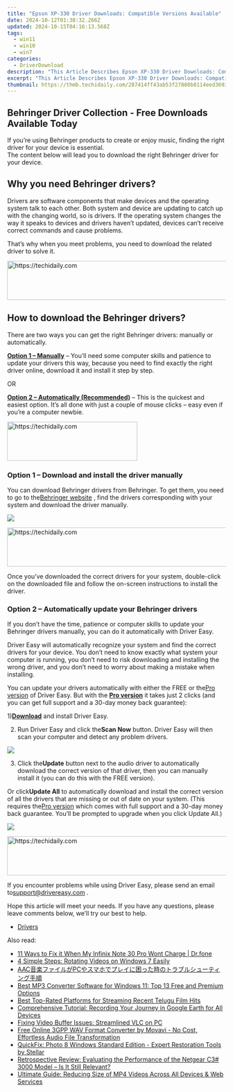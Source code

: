 ```yaml
---
title: "Epson XP-330 Driver Downloads: Compatible Versions Available"
date: 2024-10-12T01:38:32.266Z
updated: 2024-10-15T04:16:13.568Z
tags:
  - win11
  - win10
  - win7
categories:
  - DriverDownload
description: "This Article Describes Epson XP-330 Driver Downloads: Compatible Versions Available"
excerpt: "This Article Describes Epson XP-330 Driver Downloads: Compatible Versions Available"
thumbnail: https://thmb.techidaily.com/287414ff43ab53f27880b8114eed3693184381a70cdfc416ba85990af80f04e8.jpg
---
```


## Behringer Driver Collection - Free Downloads Available Today

If you’re using Behringer products to create or enjoy music, finding the right driver for your device is essential.  
 The content below will lead you to download the right Behringer driver for your device.

## Why you need Behringer drivers?

 Drivers are software components that make devices and the operating system talk to each other. Both system and device are updating to catch up with the changing world, so is drivers. If the operating system changes the way it speaks to devices and drivers haven’t updated, devices can’t receive correct commands and cause problems.

 That’s why when you meet problems, you need to download the related driver to solve it.

<!-- affiliate ads begin -->
<a href="https://appsumo.8odi.net/c/5597632/2105869/7443" target="_top" id="2105869">
  <img src="//a.impactradius-go.com/display-ad/7443-2105869" border="0" alt="https://techidaily.com" width="728" height="90"/>
</a>
<img height="0" width="0" src="https://appsumo.8odi.net/i/5597632/2105869/7443" style="position:absolute;visibility:hidden;" border="0" />
<!-- affiliate ads end -->

## How to download the Behringer drivers?

 There are two ways you can get the right Behringer drivers: manually or automatically.  

**[Option 1 – Manually](https://tools.techidaily.com/drivereasy/download/)**  – You’ll need some computer skills and patience to update your drivers this way, because you need to find exactly the right driver online, download it and install it step by step.

OR

**[Option 2 – Automatically (Recommended)](https://www.drivereasy.com/knowledge/download-behringer-drivers/#op2)**  – This is the quickest and easiest option. It’s all done with just a couple of mouse clicks – easy even if you’re a computer newbie.

<!-- affiliate ads begin -->
<a href="https://aligracehair.sjv.io/c/5597632/2036496/19272" target="_top" id="2036496">
  <img src="//a.impactradius-go.com/display-ad/19272-2036496" border="0" alt="https://techidaily.com" width="300" height="90"/>
</a>
<img height="0" width="0" src="https://aligracehair.sjv.io/i/5597632/2036496/19272" style="position:absolute;visibility:hidden;" border="0" />
<!-- affiliate ads end -->

### Option 1 – Download and install the driver manually

 You can download Behringer drivers from Behringer. To get them, you need to go to the[Behringer website](https://www.behringer.com/Categories/c/Behringer/Downloads) , find the drivers corresponding with your system and download the driver manually.

![](https://images.drivereasy.com/wp-content/uploads/2019/05/41-1024x637.jpg)

<!-- affiliate ads begin -->
<a href="https://aligracehair.sjv.io/c/5597632/1918703/19272" target="_top" id="1918703">
  <img src="//a.impactradius-go.com/display-ad/19272-1918703" border="0" alt="https://techidaily.com" width="728" height="90"/>
</a>
<img height="0" width="0" src="https://aligracehair.sjv.io/i/5597632/1918703/19272" style="position:absolute;visibility:hidden;" border="0" />
<!-- affiliate ads end -->

 Once you’ve downloaded the correct drivers for your system, double-click on the downloaded file and follow the on-screen instructions to install the driver.

### Option 2 – Automatically update your Behringer drivers

 If you don’t have the time, patience or computer skills to update your Behringer drivers manually, you can do it automatically with Driver Easy.

 Driver Easy will automatically recognize your system and find the correct drivers for your device. You don’t need to know exactly what system your computer is running, you don’t need to risk downloading and installing the wrong driver, and you don’t need to worry about making a mistake when installing.

 You can update your drivers automatically with either the FREE or the[Pro version](https://tools.techidaily.com/drivereasy/download/) of Driver Easy. But with the **[Pro version](https://tools.techidaily.com/drivereasy/download/)**  it takes just 2 clicks (and you can get full support and a 30-day money back guarantee):

 1)[**Download**](https://tools.techidaily.com/drivereasy/download/) and install Driver Easy.

 2) Run Driver Easy and click the**Scan Now** button. Driver Easy will then scan your computer and detect any problem drivers.

![](https://images.drivereasy.com/wp-content/uploads/2019/05/42.jpg)

 3) Click the**Update** button next to the audio driver to automatically download the correct version of that driver, then you can manually install it (you can do this with the FREE version).  

 Or click**Update All** to automatically download and install the correct version of all the drivers that are missing or out of date on your system. (This requires the[Pro version](https://tools.techidaily.com/drivereasy/download/) which comes with full support and a 30-day money back guarantee. You’ll be prompted to upgrade when you click Update All.)

![](https://images.drivereasy.com/wp-content/uploads/2019/05/43.jpg)

<!-- affiliate ads begin -->
<a href="https://aligracehair.sjv.io/c/5597632/1938698/19272" target="_top" id="1938698">
  <img src="//a.impactradius-go.com/display-ad/19272-1938698" border="0" alt="https://techidaily.com" width="728" height="90"/>
</a>
<img height="0" width="0" src="https://aligracehair.sjv.io/i/5597632/1938698/19272" style="position:absolute;visibility:hidden;" border="0" />
<!-- affiliate ads end -->

 If you encounter problems while using Driver Easy, please send an email to[support@drivereasy.com](https://tools.techidaily.com/drivereasy/download/) .

 Hope this article will meet your needs. If you have any questions, please leave comments below, we’ll try our best to help.  

* [Drivers](https://tools.techidaily.com/drivereasy/download/)

<ins class="adsbygoogle"
     style="display:block"
     data-ad-format="autorelaxed"
     data-ad-client="ca-pub-7571918770474297"
     data-ad-slot="1223367746"></ins>

<ins class="adsbygoogle"
     style="display:block"
     data-ad-client="ca-pub-7571918770474297"
     data-ad-slot="8358498916"
     data-ad-format="auto"
     data-full-width-responsive="true"></ins>

<span class="atpl-alsoreadstyle">Also read:</span>
<div><ul>
<li><a href="https://howto.techidaily.com/11-ways-to-fix-it-when-my-infinix-note-30-pro-wont-charge-drfone-by-drfone-fix-android-problems-fix-android-problems/"><u>11 Ways to Fix it When My Infinix Note 30 Pro Wont Charge | Dr.fone</u></a></li>
<li><a href="https://win-dash.techidaily.com/4-simple-steps-rotating-videos-on-windows-7-easily/"><u>4 Simple Steps: Rotating Videos on Windows 7 Easily</u></a></li>
<li><a href="https://win-dash.techidaily.com/aacpc/"><u>AAC音楽ファイルがPCやスマホでプレイに困った時のトラブルシューティング手順</u></a></li>
<li><a href="https://win-dash.techidaily.com/best-mp3-converter-software-for-windows-11-top-13-free-and-premium-options/"><u>Best MP3 Converter Software for Windows 11: Top 13 Free and Premium Options</u></a></li>
<li><a href="https://win-dash.techidaily.com/best-top-rated-platforms-for-streaming-recent-telugu-film-hits/"><u>Best Top-Rated Platforms for Streaming Recent Telugu Film Hits</u></a></li>
<li><a href="https://win-dash.techidaily.com/comprehensive-tutorial-recording-your-journey-in-google-earth-for-all-devices/"><u>Comprehensive Tutorial: Recording Your Journey in Google Earth for All Devices</u></a></li>
<li><a href="https://win11.techidaily.com/fixing-video-buffer-issues-streamlined-vlc-on-pc/"><u>Fixing Video Buffer Issues: Streamlined VLC on PC</u></a></li>
<li><a href="https://win-online.techidaily.com/free-online-3gpp-wav-format-converter-by-movavi-no-cost-effortless-audio-file-transformation/"><u>Free Online 3GPP WAV Format Converter by Movavi - No Cost, Effortless Audio File Transformation</u></a></li>
<li><a href="https://data-safeguard.techidaily.com/quickfix-photo-8-windows-standard-edition-expert-restoration-tools-by-stellar/"><u>QuickFix: Photo 8 Windows Standard Edition - Expert Restoration Tools by Stellar</u></a></li>
<li><a href="https://buynow-tips.techidaily.com/retrospective-review-evaluating-the-performance-of-the-netgear-c3-3000-model-is-it-still-relevant/"><u>Retrospective Review: Evaluating the Performance of the Netgear C3# 3000 Model – Is It Still Relevant?</u></a></li>
<li><a href="https://win-howtos.techidaily.com/ultimate-guide-reducing-size-of-mp4-videos-across-all-devices-and-web-services/"><u>Ultimate Guide: Reducing Size of MP4 Videos Across All Devices & Web Services</u></a></li>
</ul></div>

